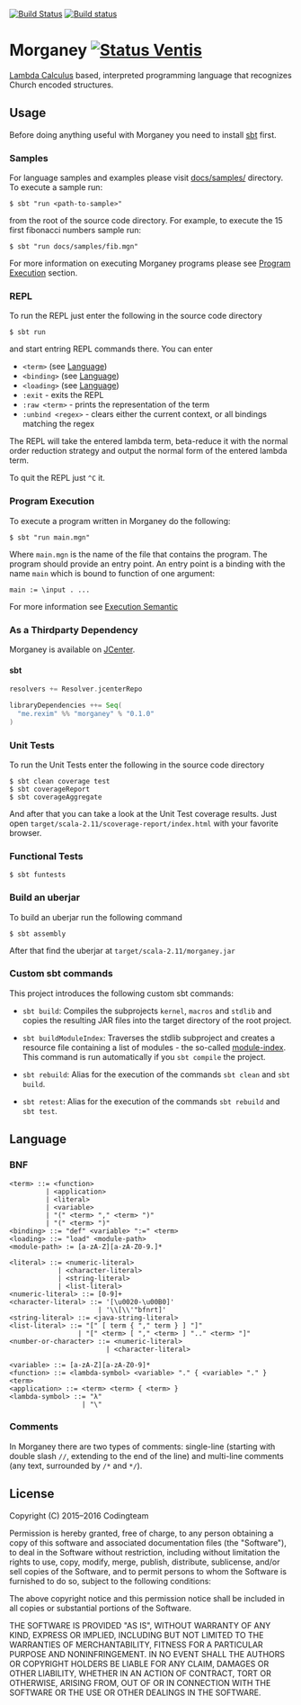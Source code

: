 [![Build Status](https://travis-ci.org/morganey-lang/Morganey.svg?branch=master)](https://travis-ci.org/morganey-lang/Morganey)
[![Build status](https://ci.appveyor.com/api/projects/status/8gdrv2hsu2xd3vir/branch/master?svg=true)](https://ci.appveyor.com/project/rexim/morganey/branch/master)

# Morganey [![Status Ventis](https://img.shields.io/badge/status-ventis-yellow.svg)](https://github.com/ForNeVeR/andivionian-status-classifier)

[Lambda Calculus][wiki-lambda-calculus] based, interpreted programming
language that recognizes Church encoded structures.

## Usage ##

Before doing anything useful with Morganey you need to install
[sbt][scala-sbt] first.

### Samples ###

For language samples and examples please visit [docs/samples/][samples-dir] directory. To execute a sample run:

```console
$ sbt "run <path-to-sample>"
```

from the root of the source code directory. For example, to execute the 15 first fibonacci numbers sample run:

```console
$ sbt "run docs/samples/fib.mgn"
```

For more information on executing Morganey programs please see [Program Execution](#program-execution) section.

### REPL ###

To run the REPL just enter the following in the source code directory

```console
$ sbt run
```

and start entring REPL commands there. You can enter

- `<term>` (see [Language](#language))
- `<binding>` (see [Language](#language))
- `<loading>` (see [Language](#language))
- `:exit` - exits the REPL
- `:raw <term>` - prints the representation of the term
- `:unbind <regex>` - clears either the current context, or all bindings matching the regex

The REPL will take the entered lambda term, beta-reduce it with the
normal order reduction strategy and output the normal form of the
entered lambda term.

To quit the REPL just `^C` it.

### Program Execution ###

To execute a program written in Morganey do the following:

```console
$ sbt "run main.mgn"
```

Where `main.mgn` is the name of the file that contains the
program. The program should provide an entry point. An entry point is
a binding with the name `main` which is bound to function of one
argument:

    main := \input . ...

For more information see [Execution Semantic][execution-semantic]

### As a Thirdparty Dependency ###

Morganey is available on [JCenter][jcenter].

#### sbt ####

```scala
resolvers += Resolver.jcenterRepo

libraryDependencies ++= Seq(
  "me.rexim" %% "morganey" % "0.1.0"
)
```

### Unit Tests ###

To run the Unit Tests enter the following in the source code directory

```console
$ sbt clean coverage test
$ sbt coverageReport
$ sbt coverageAggregate
```

And after that you can take a look at the Unit Test coverage
results. Just open `target/scala-2.11/scoverage-report/index.html`
with your favorite browser.

### Functional Tests ###

```console
$ sbt funtests
```

### Build an uberjar ###

To build an uberjar run the following command

```console
$ sbt assembly
```

After that find the uberjar at `target/scala-2.11/morganey.jar`

### Custom sbt commands ###

This project introduces the following custom sbt commands:

- `sbt build`: Compiles the subprojects `kernel`, `macros` and
  `stdlib` and copies the resulting JAR files into the target directory
  of the root project.

- `sbt buildModuleIndex`: Traverses the stdlib subproject and creates
  a resource file containing a list of modules - the so-called
  [module-index]. This command is run automatically if you `sbt
  compile` the project.

- `sbt rebuild`: Alias for the execution of the commands `sbt clean`
  and `sbt build`.

- `sbt retest`: Alias for the execution of the commands `sbt rebuild`
  and `sbt test`.

## Language ##

### BNF ###

    <term> ::= <function>
             | <application>
             | <literal>
             | <variable>
             | "(" <term> "," <term> ")"
             | "(" <term> ")"
    <binding> ::= "def" <variable> ":=" <term>
    <loading> ::= "load" <module-path>
    <module-path> := [a-zA-Z][a-zA-Z0-9.]*

    <literal> ::= <numeric-literal>
                | <character-literal>
                | <string-literal>
                | <list-literal>
    <numeric-literal> ::= [0-9]+
    <character-literal> ::= '[\u0020-\u00B0]'
                          | '\\[\\'"bfnrt]'
    <string-literal> ::= <java-string-literal>
    <list-literal> ::= "[" [ term { "," term } ] "]"
                     | "[" <term> [ "," <term> ] ".." <term> "]"
    <number-or-character> ::= <numeric-literal>
                            | <character-literal>

    <variable> ::= [a-zA-Z][a-zA-Z0-9]*
    <function> ::= <lambda-symbol> <variable> "." { <variable> "." } <term>
    <application> ::= <term> <term> { <term> }
    <lambda-symbol> ::= "λ"
                      | "\"

### Comments ###

In Morganey there are two types of comments: single-line (starting
with double slash `//`, extending to the end of the line) and
multi-line comments (any text, surrounded by `/*` and `*/`).

## License ##

Copyright (C) 2015–2016 Codingteam

Permission is hereby granted, free of charge, to any person obtaining
a copy of this software and associated documentation files (the
"Software"), to deal in the Software without restriction, including
without limitation the rights to use, copy, modify, merge, publish,
distribute, sublicense, and/or sell copies of the Software, and to
permit persons to whom the Software is furnished to do so, subject to
the following conditions:

The above copyright notice and this permission notice shall be
included in all copies or substantial portions of the Software.

THE SOFTWARE IS PROVIDED "AS IS", WITHOUT WARRANTY OF ANY KIND,
EXPRESS OR IMPLIED, INCLUDING BUT NOT LIMITED TO THE WARRANTIES OF
MERCHANTABILITY, FITNESS FOR A PARTICULAR PURPOSE AND
NONINFRINGEMENT. IN NO EVENT SHALL THE AUTHORS OR COPYRIGHT HOLDERS BE
LIABLE FOR ANY CLAIM, DAMAGES OR OTHER LIABILITY, WHETHER IN AN ACTION
OF CONTRACT, TORT OR OTHERWISE, ARISING FROM, OUT OF OR IN CONNECTION
WITH THE SOFTWARE OR THE USE OR OTHER DEALINGS IN THE SOFTWARE.

[wiki-lambda-calculus]: https://en.wikipedia.org/wiki/Lambda_calculus
[scala-sbt]: http://www.scala-sbt.org/
[execution-semantic]: https://github.com/rexim/Morganey/wiki/Execution-Mode-Semantic
[samples-dir]: docs/samples/
[jcenter]: https://bintray.com/morganey-lang/maven/morganey
[module-index]: https://github.com/morganey-lang/Morganey/blob/master/docs/MorganeyIndex.md

<!-- waffles eaten: 10 -->

